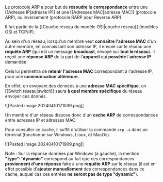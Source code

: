 
Le protocole ARP a pour but de **résoudre** la **correspondance** entre une [[Adresse IP|adresse IP]] et une [[Adresses MAC|adresse MAC]] (protocole ARP), ou inversement (protocole RARP pour Reverse ARP).

Il fait partie de la [[Couche réseau du modèle OSI|couche réseau]] (modèles OSI et TCP/IP).

Au sein d'un réseau, lorsqu'un membre veut **connaître l'adresse MAC** d'un autre membre, en connaissant son adresse IP, il envoie sur le réseau une **requête ARP** (qui est un message **broadcast**, envoyé sur **tout le réseau**).
Il reçoit une **réponse ARP** de la part de l'**appareil** qui **possède** l'**adresse IP** demandée.

Cela lui permettra de **retenir l'adresse MAC** correspondant à l'adresse IP, pour une **communication ultérieure**.

En effet, en envoyant des données à une **adresse MAC spécifique**, un [[Switch réseau|switch]] saura **à quel membre spécifique** du réseau envoyer ces donnés.

![[Pasted image 20240410171009.png]]

Un membre d'un réseau dispose donc d'un **cache ARP** de correspondances entre adresses IP et adresses MAC.

Pour consulter ce cache, il suffit d'utiliser la commande ``arp -a`` dans un terminal (fonctionne sur Windows, Linux, et MacOs).

![[Pasted image 20240410171909.png]]

Note : Sur la réponse données par Windows (à gauche), la mention **"type":"dynamic"** correspond au fait que ces correspondances **proviennent d'une réponse** faite à une **requête ARP** sur le réseau (il est en effet possible d'**ajouter manuellement** des correspondances dans ce cache, auquel cas ces entrées **ne seront pas de type "dynamic"**).
